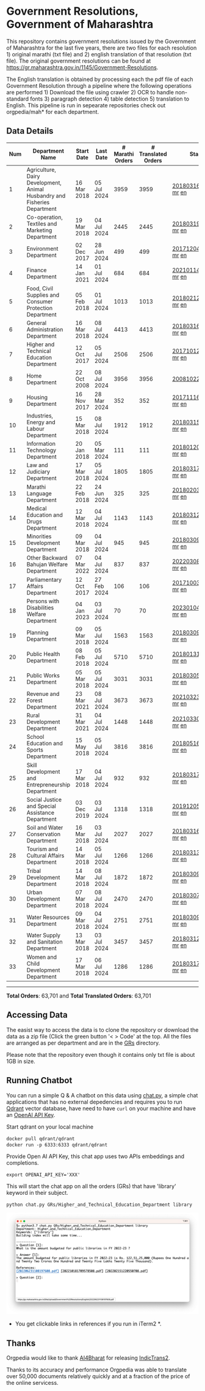 # Government Resolutions, Government of Maharashtra

This repository contains government resolutions issued by the Government of Maharashtra for the last five years, there are two files for each resolution 1) original marathi (txt file) and 2) english translation of that resolution (txt file). The original government resolutions can be found at https://gr.maharashtra.gov.in/1145/Government-Resolutions.

The English translation is obtained by processing each the pdf file of each Government Resolution through a pipeline where the following operations are performed 1) Download the file using crawler 2) OCR to handle non-standard fonts 3) paragraph detection 4) table  detection 5) translation to English. This pipeline is run in sepearate repositories check out orgpedia/mah* for each department.


## Data Details

| Num | Department Name | Start Date | Last Date | # Marathi Orders | # Translated Orders | Starting Order | Last Order |
| --- | --------------- | ---------- | --------- | ---------------- | ------------------- | -------------- | ---------- |
| 1 | Agriculture, Dairy Development, Animal Husbandry and Fisheries Department | 16 Mar 2018 | 05 Jul 2024 | 3959 | 3959 | [201803161624182101.pdf](https://gr.maharashtra.gov.in/Site/Upload/Government%20Resolutions/English/201803161624182101.pdf) [mr](GRs/Agriculture,_Dairy_Development,_Animal_Husbandry_and_Fisheries_Department/201803161624182101.pdf.mr.txt) [en](GRs/Agriculture,_Dairy_Development,_Animal_Husbandry_and_Fisheries_Department/201803161624182101.pdf.en.txt) | [202407051736311201.pdf](https://gr.maharashtra.gov.in/Site/Upload/Government%20Resolutions/English/202407051736311201.pdf) [mr](GRs/Agriculture,_Dairy_Development,_Animal_Husbandry_and_Fisheries_Department/202407051736311201.pdf.mr.txt) [en](GRs/Agriculture,_Dairy_Development,_Animal_Husbandry_and_Fisheries_Department/202407051736311201.pdf.en.txt) |
| 2 | Co-operation, Textiles and Marketing Department | 19 Mar 2018 | 04 Jul 2024 | 2445 | 2445 | [201803191257576702.pdf](https://gr.maharashtra.gov.in/Site/Upload/Government%20Resolutions/English/201803191257576702.pdf) [mr](GRs/Co-operation,_Textiles_and_Marketing_Department/201803191257576702.pdf.mr.txt) [en](GRs/Co-operation,_Textiles_and_Marketing_Department/201803191257576702.pdf.en.txt) | [202407041430405002.pdf](https://gr.maharashtra.gov.in/Site/Upload/Government%20Resolutions/English/202407041430405002.pdf) [mr](GRs/Co-operation,_Textiles_and_Marketing_Department/202407041430405002.pdf.mr.txt) [en](GRs/Co-operation,_Textiles_and_Marketing_Department/202407041430405002.pdf.en.txt) |
| 3 | Environment Department | 02 Dec 2017 | 28 Jun 2024 | 499 | 499 | [201712041147216904.pdf](https://gr.maharashtra.gov.in/Site/Upload/Government%20Resolutions/English/201712041147216904.pdf) [mr](GRs/Environment_Department/201712041147216904.pdf.mr.txt) [en](GRs/Environment_Department/201712041147216904.pdf.en.txt) | [202406281726471104.pdf](https://gr.maharashtra.gov.in/Site/Upload/Government%20Resolutions/English/202406281726471104...pdf) [mr](GRs/Environment_Department/202406281726471104.pdf.mr.txt) [en](GRs/Environment_Department/202406281726471104.pdf.en.txt) |
| 4 | Finance Department | 14 Jan 2021 | 01 Jul 2024 | 684 | 684 | [202101141237329905.pdf](https://gr.maharashtra.gov.in/Site/Upload/Government%20Resolutions/English/202101141237329905.pdf) [mr](GRs/Finance_Department/202101141237329905.pdf.mr.txt) [en](GRs/Finance_Department/202101141237329905.pdf.en.txt) | [202407011613557105.pdf](https://gr.maharashtra.gov.in/Site/Upload/Government%20Resolutions/English/202407011613557105.pdf) [mr](GRs/Finance_Department/202407011613557105.pdf.mr.txt) [en](GRs/Finance_Department/202407011613557105.pdf.en.txt) |
| 5 | Food, Civil Supplies and Consumer Protection Department | 05 Feb 2018 | 01 Jul 2024 | 1013 | 1013 | [201802121244545806.pdf](https://gr.maharashtra.gov.in/Site/Upload/Government%20Resolutions/English/201802121244545806.pdf) [mr](GRs/Food,_Civil_Supplies_and_Consumer_Protection_Department/201802121244545806.pdf.mr.txt) [en](GRs/Food,_Civil_Supplies_and_Consumer_Protection_Department/201802121244545806.pdf.en.txt) | [202407011508596506.pdf](https://gr.maharashtra.gov.in/Site/Upload/Government%20Resolutions/English/202407011508596506.pdf) [mr](GRs/Food,_Civil_Supplies_and_Consumer_Protection_Department/202407011508596506.pdf.mr.txt) [en](GRs/Food,_Civil_Supplies_and_Consumer_Protection_Department/202407011508596506.pdf.en.txt) |
| 6 | General Administration Department | 16 Mar 2018 | 08 Jul 2024 | 4413 | 4413 | [201803161224022707.pdf](https://gr.maharashtra.gov.in/Site/Upload/Government%20Resolutions/English/201803161224022707.pdf) [mr](GRs/General_Administration_Department/201803161224022707.pdf.mr.txt) [en](GRs/General_Administration_Department/201803161224022707.pdf.en.txt) | [202407081501530907.pdf](https://gr.maharashtra.gov.in/Site/Upload/Government%20Resolutions/English/202407081501530907.pdf) [mr](GRs/General_Administration_Department/202407081501530907.pdf.mr.txt) [en](GRs/General_Administration_Department/202407081501530907.pdf.en.txt) |
| 7 | Higher and Technical Education Department | 12 Oct 2017 | 05 Jul 2024 | 2506 | 2506 | [201710121514029708.pdf](https://gr.maharashtra.gov.in/Site/Upload/Government%20Resolutions/English/201710121514029708.pdf) [mr](GRs/Higher_and_Technical_Education_Department/201710121514029708.pdf.mr.txt) [en](GRs/Higher_and_Technical_Education_Department/201710121514029708.pdf.en.txt) | [202407051411169608.pdf](https://gr.maharashtra.gov.in/Site/Upload/Government%20Resolutions/English/202407051411169608.pdf) [mr](GRs/Higher_and_Technical_Education_Department/202407051411169608.pdf.mr.txt) [en](GRs/Higher_and_Technical_Education_Department/202407051411169608.pdf.en.txt) |
| 8 | Home Department | 22 Oct 2008 | 08 Jul 2024 | 3956 | 3956 | [20081022.pdf](https://gr.maharashtra.gov.in/Site/Upload/Government%20Resolutions/English/20081022.pdf) [mr](GRs/Home_Department/20081022.pdf.mr.txt) [en](GRs/Home_Department/20081022.pdf.en.txt) | [202407081832259329.pdf](https://gr.maharashtra.gov.in/Site/Upload/Government%20Resolutions/English/202407081832259329.pdf) [mr](GRs/Home_Department/202407081832259329.pdf.mr.txt) [en](GRs/Home_Department/202407081832259329.pdf.en.txt) |
| 9 | Housing Department | 16 Nov 2017 | 28 Mar 2024 | 352 | 352 | [201711161447076609.pdf](https://gr.maharashtra.gov.in/Site/Upload/Government%20Resolutions/English/201711161447076609.pdf) [mr](GRs/Housing_Department/201711161447076609.pdf.mr.txt) [en](GRs/Housing_Department/201711161447076609.pdf.en.txt) | [202403281255554909.pdf](https://gr.maharashtra.gov.in/Site/Upload/Government%20Resolutions/English/202403281255554909.pdf) [mr](GRs/Housing_Department/202403281255554909.pdf.mr.txt) [en](GRs/Housing_Department/202403281255554909.pdf.en.txt) |
| 10 | Industries, Energy and Labour Department | 15 Mar 2018 | 08 Jul 2024 | 1912 | 1912 | [201803151204055010.pdf](https://gr.maharashtra.gov.in/Site/Upload/Government%20Resolutions/English/201803151204055010.pdf) [mr](GRs/Industries,_Energy_and_Labour_Department/201803151204055010.pdf.mr.txt) [en](GRs/Industries,_Energy_and_Labour_Department/201803151204055010.pdf.en.txt) | [202407081323288610.pdf](https://gr.maharashtra.gov.in/Site/Upload/Government%20Resolutions/English/202407081323288610.pdf) [mr](GRs/Industries,_Energy_and_Labour_Department/202407081323288610.pdf.mr.txt) [en](GRs/Industries,_Energy_and_Labour_Department/202407081323288610.pdf.en.txt) |
| 11 | Information Technology Department | 20 Jan 2018 | 05 Mar 2024 | 111 | 111 | [201801201843024511.pdf](https://gr.maharashtra.gov.in/Site/Upload/Government%20Resolutions/English/201801201843024511.pdf) [mr](GRs/Information_Technology_Department/201801201843024511.pdf.mr.txt) [en](GRs/Information_Technology_Department/201801201843024511.pdf.en.txt) | [202403051249430211.pdf](https://gr.maharashtra.gov.in/Site/Upload/Government%20Resolutions/English/202403051249430211.pdf) [mr](GRs/Information_Technology_Department/202403051249430211.pdf.mr.txt) [en](GRs/Information_Technology_Department/202403051249430211.pdf.en.txt) |
| 12 | Law and Judiciary Department | 17 Mar 2018 | 05 Jul 2024 | 1805 | 1805 | [201803171129290212.pdf](https://gr.maharashtra.gov.in/Site/Upload/Government%20Resolutions/English/201803171129290212.pdf) [mr](GRs/Law_and_Judiciary_Department/201803171129290212.pdf.mr.txt) [en](GRs/Law_and_Judiciary_Department/201803171129290212.pdf.en.txt) | [202407051136407312.pdf](https://gr.maharashtra.gov.in/Site/Upload/Government%20Resolutions/English/202407051136407312.pdf) [mr](GRs/Law_and_Judiciary_Department/202407051136407312.pdf.mr.txt) [en](GRs/Law_and_Judiciary_Department/202407051136407312.pdf.en.txt) |
| 13 | Marathi Language Department | 22 Feb 2018 | 24 Jun 2024 | 325 | 325 | [201802031549154233.pdf](https://gr.maharashtra.gov.in/Site/Upload/Government%20Resolutions/English/201802031549154233.pdf) [mr](GRs/Marathi_Language_Department/201802031549154233.pdf.mr.txt) [en](GRs/Marathi_Language_Department/201802031549154233.pdf.en.txt) | [202406241151366133.pdf](https://gr.maharashtra.gov.in/Site/Upload/Government%20Resolutions/English/202406241151366133.pdf) [mr](GRs/Marathi_Language_Department/202406241151366133.pdf.mr.txt) [en](GRs/Marathi_Language_Department/202406241151366133.pdf.en.txt) |
| 14 | Medical Education and Drugs Department | 12 Mar 2018 | 04 Jul 2024 | 1143 | 1143 | [201803121137094813.pdf](https://gr.maharashtra.gov.in/Site/Upload/Government%20Resolutions/English/201803121137094813.pdf) [mr](GRs/Medical_Education_and_Drugs_Department/201803121137094813.pdf.mr.txt) [en](GRs/Medical_Education_and_Drugs_Department/201803121137094813.pdf.en.txt) | [202407041310395413.pdf](https://gr.maharashtra.gov.in/Site/Upload/Government%20Resolutions/English/202407041310395413.pdf) [mr](GRs/Medical_Education_and_Drugs_Department/202407041310395413.pdf.mr.txt) [en](GRs/Medical_Education_and_Drugs_Department/202407041310395413.pdf.en.txt) |
| 15 | Minorities Development Department | 09 Mar 2018 | 04 Jul 2024 | 945 | 945 | [201803091218355314.pdf](https://gr.maharashtra.gov.in/Site/Upload/Government%20Resolutions/English/201803091218355314.pdf) [mr](GRs/Minorities_Development_Department/201803091218355314.pdf.mr.txt) [en](GRs/Minorities_Development_Department/201803091218355314.pdf.en.txt) | [202407041736218014.pdf](https://gr.maharashtra.gov.in/Site/Upload/Government%20Resolutions/English/202407041736218014.pdf) [mr](GRs/Minorities_Development_Department/202407041736218014.pdf.mr.txt) [en](GRs/Minorities_Development_Department/202407041736218014.pdf.en.txt) |
| 16 | Other Backward Bahujan Welfare Department | 07 Mar 2022 | 04 Jul 2024 | 837 | 837 | [202203081752439334.pdf](https://gr.maharashtra.gov.in/Site/Upload/Government%20Resolutions/English/202203081752439334.pdf) [mr](GRs/Other_Backward_Bahujan_Welfare_Department/202203081752439334.pdf.mr.txt) [en](GRs/Other_Backward_Bahujan_Welfare_Department/202203081752439334.pdf.en.txt) | [202407041450065534.pdf](https://gr.maharashtra.gov.in/Site/Upload/Government%20Resolutions/English/202407041450065534.pdf) [mr](GRs/Other_Backward_Bahujan_Welfare_Department/202407041450065534.pdf.mr.txt) [en](GRs/Other_Backward_Bahujan_Welfare_Department/202407041450065534.pdf.en.txt) |
| 17 | Parliamentary Affairs Department | 12 Oct 2017 | 27 Feb 2024 | 106 | 106 | [201710031642378615.pdf](https://gr.maharashtra.gov.in/Site/Upload/Government%20Resolutions/English/201710031642378615.pdf) [mr](GRs/Parliamentary_Affairs_Department/201710031642378615.pdf.mr.txt) [en](GRs/Parliamentary_Affairs_Department/201710031642378615.pdf.en.txt) | [202402271500283915.pdf](https://gr.maharashtra.gov.in/Site/Upload/Government%20Resolutions/English/202402271500283915.pdf) [mr](GRs/Parliamentary_Affairs_Department/202402271500283915.pdf.mr.txt) [en](GRs/Parliamentary_Affairs_Department/202402271500283915.pdf.en.txt) |
| 18 | Persons with Disabilities Welfare Department | 04 Jan 2023 | 03 Jul 2024 | 70 | 70 | [202301041906309635.pdf](https://gr.maharashtra.gov.in/Site/Upload/Government%20Resolutions/English/202301041906309635.pdf) [mr](GRs/Persons_with_Disabilities_Welfare_Department/202301041906309635.pdf.mr.txt) [en](GRs/Persons_with_Disabilities_Welfare_Department/202301041906309635.pdf.en.txt) | [202407031216022435.pdf](https://gr.maharashtra.gov.in/Site/Upload/Government%20Resolutions/English/202407031216022435.pdf) [mr](GRs/Persons_with_Disabilities_Welfare_Department/202407031216022435.pdf.mr.txt) [en](GRs/Persons_with_Disabilities_Welfare_Department/202407031216022435.pdf.en.txt) |
| 19 | Planning Department | 09 Mar 2018 | 05 Jul 2024 | 1563 | 1563 | [201803091441032716.pdf](https://gr.maharashtra.gov.in/Site/Upload/Government%20Resolutions/English/201803091441032716.pdf) [mr](GRs/Planning_Department/201803091441032716.pdf.mr.txt) [en](GRs/Planning_Department/201803091441032716.pdf.en.txt) | [202407051616490016.pdf](https://gr.maharashtra.gov.in/Site/Upload/Government%20Resolutions/English/202407051616490016.pdf) [mr](GRs/Planning_Department/202407051616490016.pdf.mr.txt) [en](GRs/Planning_Department/202407051616490016.pdf.en.txt) |
| 20 | Public Health Department | 08 Feb 2018 | 05 Jul 2024 | 5710 | 5710 | [201801311722275417.pdf](https://gr.maharashtra.gov.in/Site/Upload/Government%20Resolutions/English/201801311722275417.pdf) [mr](GRs/Public_Health_Department/201801311722275417.pdf.mr.txt) [en](GRs/Public_Health_Department/201801311722275417.pdf.en.txt) | [202407051437099617.pdf](https://gr.maharashtra.gov.in/Site/Upload/Government%20Resolutions/English/202407051437099617.pdf) [mr](GRs/Public_Health_Department/202407051437099617.pdf.mr.txt) [en](GRs/Public_Health_Department/202407051437099617.pdf.en.txt) |
| 21 | Public Works Department | 05 Mar 2018 | 05 Jul 2024 | 3031 | 3031 | [201803051515468118.pdf](https://gr.maharashtra.gov.in/Site/Upload/Government%20Resolutions/English/201803051515468118.pdf) [mr](GRs/Public_Works_Department/201803051515468118.pdf.mr.txt) [en](GRs/Public_Works_Department/201803051515468118.pdf.en.txt) | [202407051141022518.pdf](https://gr.maharashtra.gov.in/Site/Upload/Government%20Resolutions/English/202407051141022518.pdf) [mr](GRs/Public_Works_Department/202407051141022518.pdf.mr.txt) [en](GRs/Public_Works_Department/202407051141022518.pdf.en.txt) |
| 22 | Revenue and Forest Department | 23 Mar 2021 | 08 Jul 2024 | 3673 | 3673 | [202103231328393119.pdf](https://gr.maharashtra.gov.in/Site/Upload/Government%20Resolutions/English/202103231328393119.pdf) [mr](GRs/Revenue_and_Forest_Department/202103231328393119.pdf.mr.txt) [en](GRs/Revenue_and_Forest_Department/202103231328393119.pdf.en.txt) | [202407081434172119.pdf](https://gr.maharashtra.gov.in/Site/Upload/Government%20Resolutions/English/202407081434172119.pdf) [mr](GRs/Revenue_and_Forest_Department/202407081434172119.pdf.mr.txt) [en](GRs/Revenue_and_Forest_Department/202407081434172119.pdf.en.txt) |
| 23 | Rural Development Department | 31 Mar 2021 | 04 Jul 2024 | 1448 | 1448 | [202103301021181120.pdf](https://gr.maharashtra.gov.in/Site/Upload/Government%20Resolutions/English/202103301021181120.pdf) [mr](GRs/Rural_Development_Department/202103301021181120.pdf.mr.txt) [en](GRs/Rural_Development_Department/202103301021181120.pdf.en.txt) | [202407041249245220.pdf](https://gr.maharashtra.gov.in/Site/Upload/Government%20Resolutions/English/202407041249245220.pdf) [mr](GRs/Rural_Development_Department/202407041249245220.pdf.mr.txt) [en](GRs/Rural_Development_Department/202407041249245220.pdf.en.txt) |
| 24 | School Education and Sports Department | 15 May 2018 | 05 Jul 2024 | 3816 | 3816 | [201805161114241221.pdf](https://gr.maharashtra.gov.in/Site/Upload/Government%20Resolutions/English/201805161114241221.pdf) [mr](GRs/School_Education_and_Sports_Department/201805161114241221.pdf.mr.txt) [en](GRs/School_Education_and_Sports_Department/201805161114241221.pdf.en.txt) | [202407051537437221.pdf](https://gr.maharashtra.gov.in/Site/Upload/Government%20Resolutions/English/202407051537437221.pdf) [mr](GRs/School_Education_and_Sports_Department/202407051537437221.pdf.mr.txt) [en](GRs/School_Education_and_Sports_Department/202407051537437221.pdf.en.txt) |
| 25 | Skill Development and Entrepreneurship Department | 17 Mar 2018 | 04 Jul 2024 | 932 | 932 | [201803171322099003.pdf](https://gr.maharashtra.gov.in/Site/Upload/Government%20Resolutions/English/201803171322099003.pdf) [mr](GRs/Skill_Development_and_Entrepreneurship_Department/201803171322099003.pdf.mr.txt) [en](GRs/Skill_Development_and_Entrepreneurship_Department/201803171322099003.pdf.en.txt) | [202407041518475603.pdf](https://gr.maharashtra.gov.in/Site/Upload/Government%20Resolutions/English/202407041518475603.pdf) [mr](GRs/Skill_Development_and_Entrepreneurship_Department/202407041518475603.pdf.mr.txt) [en](GRs/Skill_Development_and_Entrepreneurship_Department/202407041518475603.pdf.en.txt) |
| 26 | Social Justice and Special Assistance Department | 03 Dec 2019 | 03 Jul 2024 | 1318 | 1318 | [201912051107011622.pdf](https://gr.maharashtra.gov.in/Site/Upload/Government%20Resolutions/English/201912051107011622.pdf) [mr](GRs/Social_Justice_and_Special_Assistance_Department/201912051107011622.pdf.mr.txt) [en](GRs/Social_Justice_and_Special_Assistance_Department/201912051107011622.pdf.en.txt) | [202407041223265122.pdf](https://gr.maharashtra.gov.in/Site/Upload/Government%20Resolutions/English/202407041223265122.pdf) [mr](GRs/Social_Justice_and_Special_Assistance_Department/202407041223265122.pdf.mr.txt) [en](GRs/Social_Justice_and_Special_Assistance_Department/202407041223265122.pdf.en.txt) |
| 27 | Soil and Water Conservation Department | 16 Mar 2018 | 03 Jul 2024 | 2027 | 2027 | [201803161247582426.pdf](https://gr.maharashtra.gov.in/Site/Upload/Government%20Resolutions/English/201803161247582426.pdf) [mr](GRs/Soil_and_Water_Conservation_Department/201803161247582426.pdf.mr.txt) [en](GRs/Soil_and_Water_Conservation_Department/201803161247582426.pdf.en.txt) | [202407031543100226.pdf](https://gr.maharashtra.gov.in/Site/Upload/Government%20Resolutions/English/202407031543100226.pdf) [mr](GRs/Soil_and_Water_Conservation_Department/202407031543100226.pdf.mr.txt) [en](GRs/Soil_and_Water_Conservation_Department/202407031543100226.pdf.en.txt) |
| 28 | Tourism and Cultural Affairs Department | 14 Mar 2018 | 05 Jul 2024 | 1266 | 1266 | [201803131542054523.pdf](https://gr.maharashtra.gov.in/Site/Upload/Government%20Resolutions/English/201803131542054523.pdf) [mr](GRs/Tourism_and_Cultural_Affairs_Department/201803131542054523.pdf.mr.txt) [en](GRs/Tourism_and_Cultural_Affairs_Department/201803131542054523.pdf.en.txt) | [202407051411059623.pdf](https://gr.maharashtra.gov.in/Site/Upload/Government%20Resolutions/English/202407051411059623.pdf) [mr](GRs/Tourism_and_Cultural_Affairs_Department/202407051411059623.pdf.mr.txt) [en](GRs/Tourism_and_Cultural_Affairs_Department/202407051411059623.pdf.en.txt) |
| 29 | Tribal Development Department | 14 Mar 2018 | 08 Jul 2024 | 1872 | 1872 | [201803091105184924.pdf](https://gr.maharashtra.gov.in/Site/Upload/Government%20Resolutions/English/201803091105184924.pdf) [mr](GRs/Tribal_Development_Department/201803091105184924.pdf.mr.txt) [en](GRs/Tribal_Development_Department/201803091105184924.pdf.en.txt) | [202407081530511824.pdf](https://gr.maharashtra.gov.in/Site/Upload/Government%20Resolutions/English/202407081530511824.pdf) [mr](GRs/Tribal_Development_Department/202407081530511824.pdf.mr.txt) [en](GRs/Tribal_Development_Department/202407081530511824.pdf.en.txt) |
| 30 | Urban Development Department | 07 Mar 2018 | 08 Jul 2024 | 2470 | 2470 | [201803071203178325.pdf](https://gr.maharashtra.gov.in/Site/Upload/Government%20Resolutions/English/201803071203178325.pdf) [mr](GRs/Urban_Development_Department/201803071203178325.pdf.mr.txt) [en](GRs/Urban_Development_Department/201803071203178325.pdf.en.txt) | [202407081534504225.pdf](https://gr.maharashtra.gov.in/Site/Upload/Government%20Resolutions/English/202407081534504225.pdf) [mr](GRs/Urban_Development_Department/202407081534504225.pdf.mr.txt) [en](GRs/Urban_Development_Department/202407081534504225.pdf.en.txt) |
| 31 | Water Resources Department | 09 Mar 2018 | 04 Jul 2024 | 2751 | 2751 | [201803091034435527.pdf](https://gr.maharashtra.gov.in/Site/Upload/Government%20Resolutions/English/201803091034435527.pdf) [mr](GRs/Water_Resources_Department/201803091034435527.pdf.mr.txt) [en](GRs/Water_Resources_Department/201803091034435527.pdf.en.txt) | [202407041622568427.pdf](https://gr.maharashtra.gov.in/Site/Upload/Government%20Resolutions/English/202407041622568427.pdf) [mr](GRs/Water_Resources_Department/202407041622568427.pdf.mr.txt) [en](GRs/Water_Resources_Department/202407041622568427.pdf.en.txt) |
| 32 | Water Supply and Sanitation Department | 13 Mar 2018 | 03 Jul 2024 | 3457 | 3457 | [201803121414108428.pdf](https://gr.maharashtra.gov.in/Site/Upload/Government%20Resolutions/English/201803121414108428.pdf) [mr](GRs/Water_Supply_and_Sanitation_Department/201803121414108428.pdf.mr.txt) [en](GRs/Water_Supply_and_Sanitation_Department/201803121414108428.pdf.en.txt) | [202407031052551628.pdf](https://gr.maharashtra.gov.in/Site/Upload/Government%20Resolutions/English/202407031052551628.pdf) [mr](GRs/Water_Supply_and_Sanitation_Department/202407031052551628.pdf.mr.txt) [en](GRs/Water_Supply_and_Sanitation_Department/202407031052551628.pdf.en.txt) |
| 33 | Women and Child Development Department | 17 Mar 2018 | 06 Jul 2024 | 1286 | 1286 | [201803171539444330.pdf](https://gr.maharashtra.gov.in/Site/Upload/Government%20Resolutions/English/201803171539444330.pdf) [mr](GRs/Women_and_Child_Development_Department/201803171539444330.pdf.mr.txt) [en](GRs/Women_and_Child_Development_Department/201803171539444330.pdf.en.txt) | [202407061507397830.pdf](https://gr.maharashtra.gov.in/Site/Upload/Government%20Resolutions/English/202407061507397830.pdf) [mr](GRs/Women_and_Child_Development_Department/202407061507397830.pdf.mr.txt) [en](GRs/Women_and_Child_Development_Department/202407061507397830.pdf.en.txt) |
----------------------------------------------------------------------------------------------------

**Total Orders**: 63,701 and **Total Translated Orders**: 63,701
## Accessing Data

The easist way to access the data is to clone the repository or download the data as a zip file (Click the green button '< > Code' at the top. All the files are arranged as per department and are in the [GRs](GRs) directory.

Please note that the repository even though it contains only txt file is about 1GB in size.

## Running Chatbot

You can run a simple Q & A chatbot on this data using [chat.py](chat.py), a simple chat applications that has no external depedencies and requires you to run [Qdrant](https://qdrant.tech/) vector database, have need to have `curl` on your machine and have an [OpenAI API Key](https://help.openai.com/en/articles/4936850-where-do-i-find-my-secret-api-key).

Start qdrant on your local machine
```shell
docker pull qdrant/qdrant
docker run -p 6333:6333 qdrant/qdrant
```

Provide Open AI API Key, this chat app uses two APIs embeddings and completions.
```shell
export OPENAI_API_KEY='XXX'
```

This will start the chat app on all the orders (GRs) that have 'library' keyword in their subject.

```shell
python chat.py GRs/Higher_and_Technical_Education_Department library
```

![screenshot of running chat.py](screenshot.png)

* You get clickable links in references if you run in iTerm2 *.

## Thanks

Orgpedia would like to thank [AI4Bharat](https://ai4bharat.iitm.ac.in/) for releasing [IndicTrans2](https://github.com/AI4Bharat/IndicTrans2).

Thanks to its accuracy and performance Orgpedia was able to translate over 50,000 documents relatively quickly and at a fraction of the price of the online servicess.











